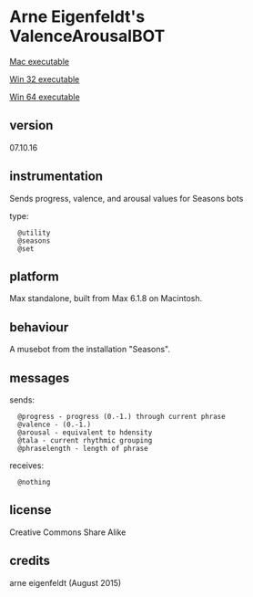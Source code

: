 # Arne Eigenfeldt's ValenceArousalBOT #

[Mac executable](https://www.sfu.ca/musebots/Musebot_Test_Suite/Musebots/Utility_Other/ae_ValenceArousalBOT.zip)

[Win 32 executable](https://www.sfu.ca/musebots/Musebot_Test_Suite/Musebots_Win32/Utility_Other/ae_ValenceArousalBOT_w32.zip)

[Win 64 executable](https://www.sfu.ca/musebots/Musebot_Test_Suite/Musebots_Win64/Utility_Other/ae_ValenceArousalBOT_w64.zip)

## version ##

07.10.16

## instrumentation ##

Sends progress, valence, and arousal values for Seasons bots

type:

      @utility
      @seasons
      @set

## platform ##

Max standalone, built from Max 6.1.8 on Macintosh.

## behaviour ##

A musebot from the installation "Seasons".

## messages ##

sends:

      @progress - progress (0.-1.) through current phrase
      @valence - (0.-1.)
      @arousal - equivalent to hdensity
      @tala - current rhythmic grouping
      @phraselength - length of phrase

receives:

      @nothing

## license ##

Creative Commons Share Alike

## credits ##

arne eigenfeldt (August 2015)
